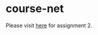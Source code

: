 # course-net
Please visit [here](https://github.com/arshiarezaei/course-net/tree/master/spring2021-1) for assignment 2.
